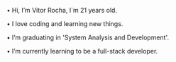 • Hi, I’m Vitor Rocha, I`m 21 years old.

• I love coding and learning new things.

• I’m graduating in 'System Analysis and Development'.

• I’m currently learning to be a full-stack developer.
